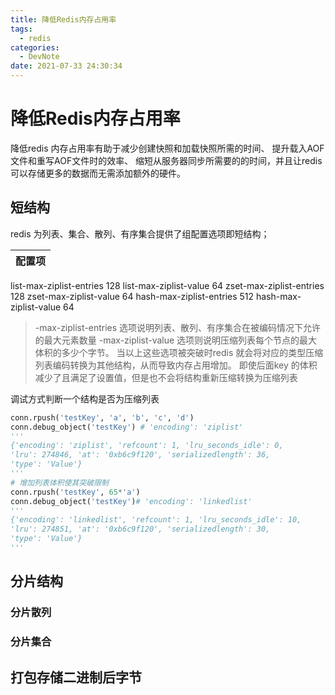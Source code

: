 ```yaml
---
title: 降低Redis内存占用率 
tags:
  - redis
categories:
  - DevNote 
date: 2021-07-33 24:30:34
---
```


# 降低Redis内存占用率 
降低redis 内存占用率有助于减少创建快照和加载快照所需的时间、
提升载入AOF文件和重写AOF文件时的效率、
缩短从服务器同步所需要的的时间，并且让redis可以存储更多的数据而无需添加额外的硬件。

## 短结构
redis 为列表、集合、散列、有序集合提供了组配置选项即短结构；

配置项|     
--------|
list-max-ziplist-entries 128 
list-max-ziplist-value 64 
zset-max-ziplist-entries 128 
zset-max-ziplist-value 64 
hash-max-ziplist-entries 512 
hash-max-ziplist-value 64 

>-max-ziplist-entries 选项说明列表、散列、有序集合在被编码情况下允许的最大元素数量
>-max-ziplist-value 选项则说明压缩列表每个节点的最大体积的多少个字节。
>当以上这些选项被突破时redis 就会将对应的类型压缩列表编码转换为其他结构，从而导致内存占用增加。
>即使后面key 的体积减少了且满足了设置值，但是也不会将结构重新压缩转换为压缩列表

调试方式判断一个结构是否为压缩列表 
```python
conn.rpush('testKey', 'a', 'b', 'c', 'd')
conn.debug_object('testKey') # 'encoding': 'ziplist'
'''
{'encoding': 'ziplist', 'refcount': 1, 'lru_seconds_idle': 0,  
'lru': 274846, 'at': '0xb6c9f120', 'serializedlength': 36,  
'type': 'Value'}
'''
# 增加列表体积使其突破限制
conn.rpush('testKey', 65*'a')
conn.debug_object('testKey')# 'encoding': 'linkedlist' 
'''
{'encoding': 'linkedlist', 'refcount': 1, 'lru_seconds_idle': 10,   
'lru': 274851, 'at': '0xb6c9f120', 'serializedlength': 30,          
'type': 'Value'}
'''
```

## 分片结构

### 分片散列

### 分片集合

## 打包存储二进制后字节